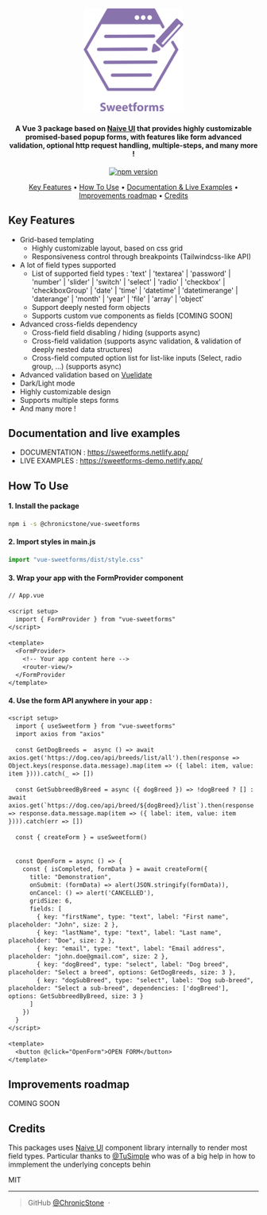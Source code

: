 <h1 align="center">
  <a><img src="https://github.com/ChronicStone/sweetforms/blob/main/logo_sweetforms.svg" alt="Vue SweetForms" width="200"></a>
</h1>

<h4 align="center">A Vue 3 package based on  <a href="https://github.com/TuSimple/naive-ui" target="_blank">Naive UI</a> that provides highly customizable promised-based popup forms, with features like form advanced validation, optional http request handling, multiple-steps, and many more !</h4>

<p align="center">
  <a href="https://badge.fury.io/js/%40chronicstone%2Fsweetforms">
    <img src="https://badge.fury.io/js/%40chronicstone%2Fsweetforms.svg" alt="npm version" height="18">
  </a>
</p>

<p align="center">
  <a href="#key-features">Key Features</a> •
  <a href="#how-to-use">How To Use</a> •
  <a href="#documentation-and-live-examples">Documentation & Live Examples</a> •
  <a href="#improvements-roadmap">Improvements roadmap</a> •
  <a href="#credits">Credits</a>
</p>

## Key Features

- Grid-based templating
  - Highly customizable layout, based on css grid
  - Responsiveness control through breakpoints (Tailwindcss-like API)
- A lot of field types supported
  - List of supported field types : 'text' | 'textarea' | 'password' | 'number' | 'slider' | 'switch' | 'select' | 'radio' | 'checkbox' | 'checkboxGroup' | 'date' | 'time' | 'datetime' | 'datetimerange' | 'daterange' | 'month' | 'year' | 'file' | 'array' | 'object'
  - Support deeply nested form objects
  - Supports custom vue components as fields [COMING SOON]
- Advanced cross-fields dependency
  - Cross-field field disabling / hiding (supports async)
  - Cross-field validation (supports async validation, & validation of deeply nested data structures)
  - Cross-field computed option list for list-like inputs (Select, radio group, ...) (supports async)
- Advanced validation based on [Vuelidate](https://vuelidate-next.netlify.app/)
- Dark/Light mode
- Highly customizable design
- Supports multiple steps forms
- And many more !


## Documentation and live examples

- DOCUMENTATION : https://sweetforms.netlify.app/
- LIVE EXAMPLES : https://sweetforms-demo.netlify.app/


## How To Use

#### 1. Install the package
```bash
npm i -s @chronicstone/vue-sweetforms
```

#### 2. Import styles in main.js
```js
import "vue-sweetforms/dist/style.css"
```


#### 3. Wrap your app with the FormProvider component
```vue
// App.vue

<script setup>
  import { FormProvider } from "vue-sweetforms"
</script>

<template>
  <FormProvider>
    <!-- Your app content here -->
    <router-view/>
  </FormProvider
</template>
```

#### 4. Use the form API anywhere in your app :
```vue
<script setup>
  import { useSweetform } from "vue-sweetforms"
  import axios from "axios"
  
  const GetDogBreeds =  async () => await axios.get('https://dog.ceo/api/breeds/list/all').then(response => Object.keys(response.data.message).map(item => ({ label: item, value: item }))).catch(_ => [])
  
  const GetSubbreedByBreed = async ({ dogBreed }) => !dogBreed ? [] : await axios.get(`https://dog.ceo/api/breed/${dogBreed}/list`).then(response => response.data.message.map(item => ({ label: item, value: item }))).catch(err => [])
  
  const { createForm } = useSweetform()
  
  
  const OpenForm = async () => {
    const { isCompleted, formData } = await createForm({
      title: "Demonstration",
      onSubmit: (formData) => alert(JSON.stringify(formData)),
      onCancel: () => alert('CANCELLED'),
      gridSize: 6,
      fields: [
        { key: "firstName", type: "text", label: "First name", placeholder: "John", size: 2 },
        { key: "lastName", type: "text", label: "Last name", placeholder: "Doe", size: 2 },
        { key: "email", type: "text", label: "Email address", placeholder: "john.doe@gmail.com", size: 2 },
        { key: "dogBreed", type: "select", label: "Dog breed", placeholder: "Select a breed", options: GetDogBreeds, size: 3 },
        { key: "dogSubBreed", type: "select", label: "Dog sub-breed", placeholder: "Select a sub-breed", dependencies: ['dogBreed'], options: GetSubbreedByBreed, size: 3 }     
      ]
    })
  }
</script>

<template>
  <button @click="OpenForm">OPEN FORM</button>
</template>
```
## Improvements roadmap

COMING SOON

## Credits

This packages uses [Naive UI](https://github.com/TuSimple/naive-ui) component library internally to render most field types. Particular thanks to [@TuSimple](https://github.com/TuSimple) who was of a big help in how to immplement the underlying concepts behin


MIT

---

> GitHub [@ChronicStone](https://github.com/ChronicStone) &nbsp;&middot;&nbsp;
